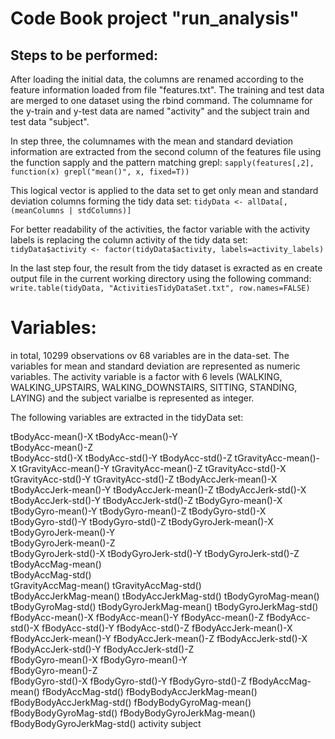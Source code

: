 # Code Book project "run_analysis"

## Steps to be performed: 
After loading the initial data, the columns are renamed according to the feature information loaded from file "features.txt". 
The training and test data are merged to one dataset using the rbind command. The columname for the y-train and y-test data are named "activity" and the subject train and test data "subject". 

In step three, the columnames with the mean and standard deviation information are extracted from the second column of the features file using the function sapply and the pattern matching grepl: 
`sapply(features[,2], function(x) grepl("mean()", x, fixed=T))`

This logical vector is applied to the data set to get only mean and standard deviation columns forming the tidy data set:
`tidyData <- allData[, (meanColumns | stdColumns)]`

For better readability of the activities, the factor variable with the activity labels is replacing the column activity of the tidy data set:
`tidyData$activity <- factor(tidyData$activity, labels=activity_labels)`

In the last step four, the result from the tidy dataset is exracted as en create output file in the current working directory using the following command:
`write.table(tidyData, "ActivitiesTidyDataSet.txt", row.names=FALSE)`

# Variables: 
in total, 10299 observations ov 68 variables are in the data-set. The variables for mean and standard deviation are represented as numeric variables. The activity variable is a factor with 6 levels (WALKING, WALKING_UPSTAIRS, WALKING_DOWNSTAIRS, SITTING, STANDING, LAYING) and the subject varialbe is represented as integer. 

The following variables are extracted in the tidyData set:

tBodyAcc-mean()-X
tBodyAcc-mean()-Y          
tBodyAcc-mean()-Z       
tBodyAcc-std()-X 
tBodyAcc-std()-Y
tBodyAcc-std()-Z 
tGravityAcc-mean()-X 
tGravityAcc-mean()-Y
tGravityAcc-mean()-Z 
tGravityAcc-std()-X 
tGravityAcc-std()-Y 
tGravityAcc-std()-Z 
tBodyAccJerk-mean()-X 
tBodyAccJerk-mean()-Y 
tBodyAccJerk-mean()-Z 
tBodyAccJerk-std()-X 
tBodyAccJerk-std()-Y 
tBodyAccJerk-std()-Z
tBodyGyro-mean()-X  
tBodyGyro-mean()-Y 
tBodyGyro-mean()-Z 
tBodyGyro-std()-X  
tBodyGyro-std()-Y 
tBodyGyro-std()-Z 
tBodyGyroJerk-mean()-X   
tBodyGyroJerk-mean()-Y  
tBodyGyroJerk-mean()-Z  
tBodyGyroJerk-std()-X 
tBodyGyroJerk-std()-Y 
tBodyGyroJerk-std()-Z 
tBodyAccMag-mean()  
tBodyAccMag-std()  
tGravityAccMag-mean() 
tGravityAccMag-std()  
tBodyAccJerkMag-mean() 
tBodyAccJerkMag-std()
tBodyGyroMag-mean()  
tBodyGyroMag-std() 
tBodyGyroJerkMag-mean()
tBodyGyroJerkMag-std() 
fBodyAcc-mean()-X 
fBodyAcc-mean()-Y 
fBodyAcc-mean()-Z 
fBodyAcc-std()-X 
fBodyAcc-std()-Y 
fBodyAcc-std()-Z 
fBodyAccJerk-mean()-X 
fBodyAccJerk-mean()-Y 
fBodyAccJerk-mean()-Z
fBodyAccJerk-std()-X 
fBodyAccJerk-std()-Y 
fBodyAccJerk-std()-Z  
fBodyGyro-mean()-X 
fBodyGyro-mean()-Y  
fBodyGyro-mean()-Z  
fBodyGyro-std()-X 
fBodyGyro-std()-Y 
fBodyGyro-std()-Z 
fBodyAccMag-mean() 
fBodyAccMag-std() 
fBodyBodyAccJerkMag-mean() 
fBodyBodyAccJerkMag-std() 
fBodyBodyGyroMag-mean()
fBodyBodyGyroMag-std() 
fBodyBodyGyroJerkMag-mean()
fBodyBodyGyroJerkMag-std()
activity 
subject  
